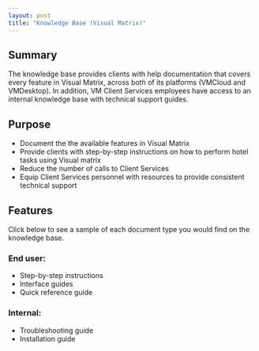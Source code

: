 ```yaml
---
layout: post
title: "Knowledge Base (Visual Matrix)"
---
```


## Summary
The knowledge base provides clients with help documentation that covers every feature in Visual Matrix, across both of its platforms (VMCloud and VMDesktop). In addition, VM Client Services employees have access to an internal knowledge base with technical support guides.

## Purpose
- Document the the available features in Visual Matrix
- Provide clients with step-by-step instructions on how to perform hotel tasks using Visual matrix
- Reduce the number of calls to Client Services
- Equip Client Services personnel with resources to provide consistent technical support

## Features

Click below to see a sample of each document type you would find on the knowledge base.

### End user:
- Step-by-step instructions
- Interface guides
- Quick reference guide

### Internal:
- Troubleshooting guide
- Installation guide
